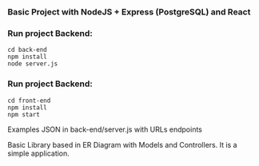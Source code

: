 ### Basic Project with NodeJS + Express (PostgreSQL) and React

### Run project Backend:
```
cd back-end
npm install
node server.js
```

### Run project Backend:
```
cd front-end
npm install
npm start
```

Examples JSON in back-end/server.js with URLs endpoints

Basic Library based in ER Diagram with Models and Controllers. It is a simple application.

